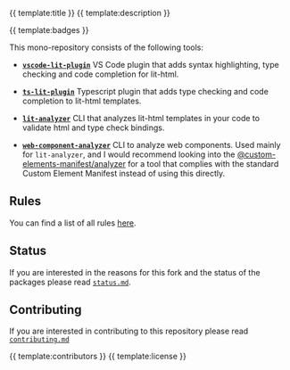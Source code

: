 {{ template:title }}
{{ template:description }}

{{ template:badges }}

This mono-repository consists of the following tools:

- [**`vscode-lit-plugin`**](/packages/vscode-lit-plugin) VS Code plugin that adds syntax highlighting, type checking and code completion for lit-html.

- [**`ts-lit-plugin`**](/packages/ts-lit-plugin) Typescript plugin that adds type checking and code completion to lit-html templates.

- [**`lit-analyzer`**](/packages/lit-analyzer) CLI that analyzes lit-html templates in your code to validate html and type check bindings.

- [**`web-component-analyzer`**](/packages/web-component-analyzer) CLI to analyze web components. Used mainly for `lit-analyzer`, and I would recommend looking into the [@custom-elements-manifest/analyzer](https://www.npmjs.com/package/@custom-elements-manifest/analyzer) for a tool that complies with the standard Custom Element Manifest instead of using this directly.

## Rules

You can find a list of all rules [here](https://github.com/JackRobards/lit-analyzer/blob/main/docs/readme/rules.md).

## Status

If you are interested in the reasons for this fork and the status of the packages please read [`status.md`](/STATUS.md).

## Contributing

If you are interested in contributing to this repository please read [`contributing.md`](/CONTRIBUTING.md)

{{ template:contributors }}
{{ template:license }}

